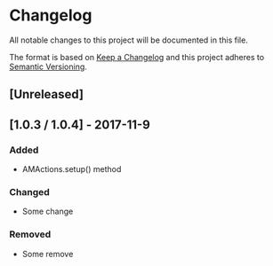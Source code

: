 # Changelog
All notable changes to this project will be documented in this file.

The format is based on [Keep a Changelog](http://keepachangelog.com/en/1.0.0/)
and this project adheres to [Semantic Versioning](http://semver.org/spec/v2.0.0.html).

## [Unreleased]

## [1.0.3 / 1.0.4] - 2017-11-9
### Added
- AMActions.setup() method

### Changed
- Some change

### Removed
- Some remove